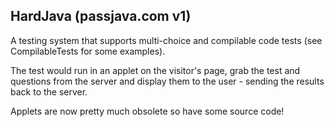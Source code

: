 ## HardJava (passjava.com v1)

A testing system that supports multi-choice and compilable code tests (see CompilableTests for some examples).

The test would run in an applet on the visitor's page, grab the test and questions from the server and display them to the user - sending the results back to the server.

Applets are now pretty much obsolete so have some source code!